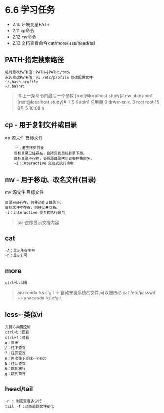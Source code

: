 # 6.6 学习任务
- 2.10 环境变量PATH
- 2.11 cp命令
- 2.12 mv命令
- 2.13 文档查看命令 cat/more/less/head/tail


## PATH-指定搜索路径
```
临时修改PATH值：PATH=$PATH:/tmp/
永久修改PATH值：vi /etc/profile 修改配置文件
~/.bash_profile
~/.bashrc
```

> !$:上一条命令的最后一个参数
>[root@localhost study]# mv abin abin1
>[root@localhost study]# ll !$
>ll abin1
>总用量 0
>drwxr-xr-x. 3 root root 15 6月   5 10:08 h

## cp - 用于复制文件或目录
cp 源文件 目标文件
```
	-r：用于拷贝目录
	目标目录已经存在，会拷贝到目标目录下面。
	目标目录不存在，会将源目录拷贝过去并重命名。
	-i：interactive 交互式执行命令

```

## mv - 用于移动、改名文件(目录)
mv 源文件 目标文件
```
目录已经存在，则移动到该目录下。
目标文件不存在，则移动并改名。
-i：interactive 交互式执行命令
```

> tac:逆序显示文档内容
## cat  
```
-A：显示所有字符
-n：显示行号
```


## more
```
ctrl+b:回看
```

> anaconda-ks.cfg.l -> 自动安装系统的文件,可以被改动
>cat /etc/passwd >> anaconda-ks.cfg.l

## less--类似vi
```
支持方向键控制
ctrl+b：回看
ctrl+f：前看
q：退出
/：往下查找
?：往回查找
n：再次往下查找--next
N：往回查找
G：跳到末行
g：跳到首行
```


## head/tail
```
-n : 制定查看多少行
tail -f :动态追踪文件变化
```
